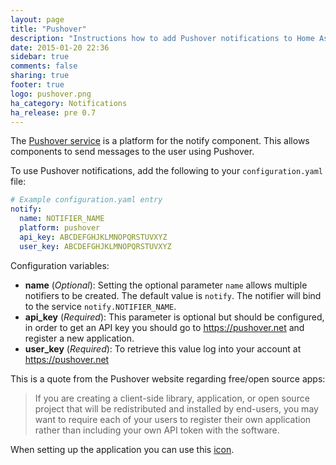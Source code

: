 ```yaml
---
layout: page
title: "Pushover"
description: "Instructions how to add Pushover notifications to Home Assistant."
date: 2015-01-20 22:36
sidebar: true
comments: false
sharing: true
footer: true
logo: pushover.png
ha_category: Notifications
ha_release: pre 0.7
---
```



The [Pushover service](https://pushover.net/) is a platform for the notify component. This allows components to send messages to the user using Pushover.

To use Pushover notifications, add the following to your `configuration.yaml` file:

```yaml
# Example configuration.yaml entry
notify:
  name: NOTIFIER_NAME
  platform: pushover
  api_key: ABCDEFGHJKLMNOPQRSTUVXYZ
  user_key: ABCDEFGHJKLMNOPQRSTUVXYZ
```

Configuration variables:

- **name** (*Optional*): Setting the optional parameter `name` allows multiple notifiers to be created. The default value is `notify`. The notifier will bind to the service `notify.NOTIFIER_NAME`.
- **api_key** (*Required*): This parameter is optional but should be configured, in order to get an API key you should go to https://pushover.net and register a new application.
- **user_key** (*Required*): To retrieve this value log into your account at https://pushover.net

This is a quote from the Pushover website regarding free/open source apps:

<blockquote>
  If you are creating a client-side library, application, or open source project that will be redistributed and installed by end-users, you may want to require each of your users to register their own application rather than including your own API token with the software.
</blockquote>

When setting up the application you can use this [icon](https://home-assistant.io/images/favicon-192x192.png).
